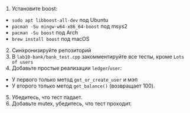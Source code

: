 1. Установите boost:
  * `sudo apt libboost-all-dev` под Ubuntu
  * `pacman -Su mingw-w64-x86_64-boost` под msys2
  * `pacman -Su boost` под Arch
  * `brew install boost` под macOS
2. Синхронизируйте репозиторий
3. В `lab10-bank/bank_test.cpp` закомментируйте все тесты, кроме `Lots of users`
4. Добавьте простые реализации `ledger`/`user`:
  * У первого только метод `get_or_create_user` и мэп
  * У второго только метод `get_balance()` (возвращает 100).
5. Убедитесь, что тест падает.
6. Добавьте mutex, убедитесь, что тест проходит.

